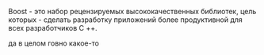 Boost - это набор рецензируемых высококачественных библиотек, цель которых - сделать разработку приложений более продуктивной для всех разработчиков C ++.

да в целом говно какое-то